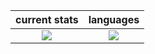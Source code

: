 
current stats              |languages
:-------------------------:|:-------------------------:
![](https://github-readme-stats.vercel.app/api?username=archisha69&show_icons=true&hide_border=false&line_height=20&title_color=00ffff&icon_color=1da998&show_owner=true&theme=dark)   |  ![](https://github-readme-stats.vercel.app/api/top-langs/?username=archisha69&layout=compact&langs_count=6&theme=dark)
